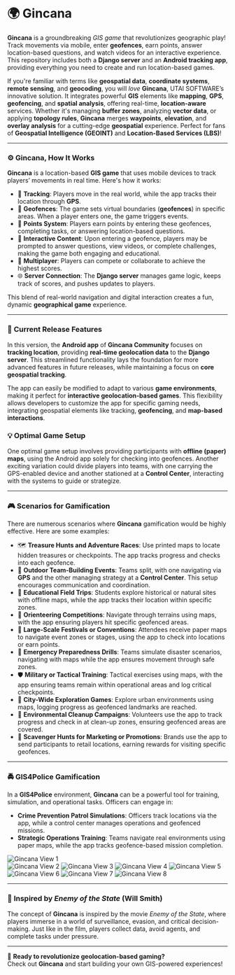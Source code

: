 # 🌍 **Gincana**  
**Gincana** is a groundbreaking *GIS game* that revolutionizes geographic play! Track movements via mobile, enter **geofences**, earn points, answer location-based questions, and watch videos for an interactive experience. This repository includes both a **Django server** and an **Android tracking app**, providing everything you need to create and run location-based games.

If you're familiar with terms like **geospatial data**, **coordinate systems**, **remote sensing**, and **geocoding**, you will *love* **Gincana**, UTAI SOFTWARE’s innovative solution. It integrates powerful **GIS** elements like **mapping**, **GPS**, **geofencing**, and **spatial analysis**, offering real-time, **location-aware** services. Whether it's managing **buffer zones**, analyzing **vector data**, or applying **topology rules**, **Gincana** merges **waypoints**, **elevation**, and **overlay analysis** for a cutting-edge **geospatial** experience. Perfect for fans of **Geospatial Intelligence (GEOINT)** and **Location-Based Services (LBS)**!

---

### ⚙️ **Gincana, How It Works**

**Gincana** is a location-based **GIS game** that uses mobile devices to track players’ movements in real time. Here's how it works:

- 📍 **Tracking**: Players move in the real world, while the app tracks their location through **GPS**.
- 🔲 **Geofences**: The game sets virtual boundaries (**geofences**) in specific areas. When a player enters one, the game triggers events.
- 🏅 **Points System**: Players earn points by entering these geofences, completing tasks, or answering location-based questions.
- 🎥 **Interactive Content**: Upon entering a geofence, players may be prompted to answer questions, view videos, or complete challenges, making the game both engaging and educational.
- 👥 **Multiplayer**: Players can compete or collaborate to achieve the highest scores.
- 🌐 **Server Connection**: The **Django server** manages game logic, keeps track of scores, and pushes updates to players.

This blend of real-world navigation and digital interaction creates a fun, dynamic **geographical game** experience.

---

### 🔧 **Current Release Features**

In this version, the **Android app** of **Gincana Community** focuses on **tracking location**, providing **real-time geolocation data** to the **Django server**. This streamlined functionality lays the foundation for more advanced features in future releases, while maintaining a focus on **core geospatial tracking**.

The app can easily be modified to adapt to various **game environments**, making it perfect for **interactive geolocation-based games**. This flexibility allows developers to customize the app for specific gaming needs, integrating geospatial elements like tracking, **geofencing**, and **map-based interactions**.

### 💡 **Optimal Game Setup**

One optimal game setup involves providing participants with **offline (paper) maps**, using the Android app solely for checking into geofences. Another exciting variation could divide players into teams, with one carrying the GPS-enabled device and another stationed at a **Control Center**, interacting with the systems to guide or strategize.

---

### 🎮 **Scenarios for Gamification**

There are numerous scenarios where **Gincana** gamification would be highly effective. Here are some examples:

- 🗺️ **Treasure Hunts and Adventure Races**: Use printed maps to locate hidden treasures or checkpoints. The app tracks progress and checks into each geofence.
- 🤝 **Outdoor Team-Building Events**: Teams split, with one navigating via **GPS** and the other managing strategy at a **Control Center**. This setup encourages communication and coordination.
- 🏫 **Educational Field Trips**: Students explore historical or natural sites with offline maps, while the app tracks their location within specific zones.
- 🧭 **Orienteering Competitions**: Navigate through terrains using maps, with the app ensuring players hit specific geofenced areas.
- 🎪 **Large-Scale Festivals or Conventions**: Attendees receive paper maps to navigate event zones or stages, using the app to check into locations or earn points.
- 🚨 **Emergency Preparedness Drills**: Teams simulate disaster scenarios, navigating with maps while the app ensures movement through safe zones.
- 🛡️ **Military or Tactical Training**: Tactical exercises using maps, with the app ensuring teams remain within operational areas and log critical checkpoints.
- 🌆 **City-Wide Exploration Games**: Explore urban environments using maps, logging progress as geofenced landmarks are reached.
- 🌿 **Environmental Cleanup Campaigns**: Volunteers use the app to track progress and check in at clean-up zones, ensuring geofenced areas are covered.
- 🏬 **Scavenger Hunts for Marketing or Promotions**: Brands use the app to send participants to retail locations, earning rewards for visiting specific geofences.

---

### 🚔 **GIS4Police Gamification**

In a **GIS4Police** environment, **Gincana** can be a powerful tool for training, simulation, and operational tasks. Officers can engage in:

- **Crime Prevention Patrol Simulations**: Officers track locations via the app, while a control center manages operations and geofenced missions.
- **Strategic Operations Training**: Teams navigate real environments using paper maps, while the app tracks geofence-based mission completion.

![Gincana View 1](https://raw.githubusercontent.com/utai-software/gincana/refs/heads/main/marketing-collateral/UTAI_SOFTWARE_Gincana_Example_Workflow_1.jpeg)  
![Gincana View 2](https://raw.githubusercontent.com/utai-software/gincana/refs/heads/main/marketing-collateral/UTAI_SOFTWARE_Gincana_Example_Workflow_2.jpeg)
![Gincana View 3](https://raw.githubusercontent.com/utai-software/gincana/refs/heads/main/marketing-collateral/UTAI_SOFTWARE_Gincana_Example_Workflow_3.jpeg)
![Gincana View 4](https://raw.githubusercontent.com/utai-software/gincana/refs/heads/main/marketing-collateral/UTAI_SOFTWARE_Gincana_Example_Workflow_4.jpeg)
![Gincana View 5](https://raw.githubusercontent.com/utai-software/gincana/refs/heads/main/marketing-collateral/UTAI_SOFTWARE_Gincana_Example_Workflow_5.jpeg)
![Gincana View 6](https://raw.githubusercontent.com/utai-software/gincana/refs/heads/main/marketing-collateral/UTAI_SOFTWARE_Gincana_Example_Workflow_6.jpeg)
![Gincana View 7](https://raw.githubusercontent.com/utai-software/gincana/refs/heads/main/marketing-collateral/UTAI_SOFTWARE_Gincana_Example_Workflow_7.jpeg)
![Gincana View 8](https://raw.githubusercontent.com/utai-software/gincana/refs/heads/main/marketing-collateral/UTAI_SOFTWARE_Gincana_Example_Workflow_8.jpeg)

---

### 🎥 **Inspired by *Enemy of the State* (Will Smith)**

The concept of **Gincana** is inspired by the movie *Enemy of the State*, where players immerse in a world of surveillance, evasion, and critical decision-making. Just like in the film, players collect data, avoid agents, and complete tasks under pressure.

---

🚀 **Ready to revolutionize geolocation-based gaming?**  
Check out **Gincana** and start building your own GIS-powered experiences!


